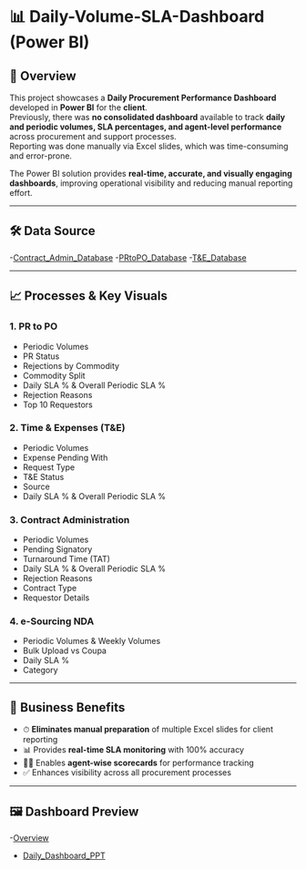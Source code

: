 # 📊 Daily-Volume-SLA-Dashboard (Power BI)

## 🔹 Overview
This project showcases a **Daily Procurement Performance Dashboard** developed in **Power BI** for the **client**.  
Previously, there was **no consolidated dashboard** available to track **daily and periodic volumes, SLA percentages, and agent-level performance** across procurement and support processes.  
Reporting was done manually via Excel slides, which was time-consuming and error-prone.  

The Power BI solution provides **real-time, accurate, and visually engaging dashboards**, improving operational visibility and reducing manual reporting effort.  

---

## 🛠 Data Source
-<a href = "https://github.com/amitabhkarn/Daily-Volume-SLA-Dashboard/blob/main/Kroger_ContractAdmin_Database-V1.2-Connected.accdb">Contract_Admin_Database</a>
-<a href = "https://github.com/amitabhkarn/Daily-Volume-SLA-Dashboard/blob/main/Kroger_PRtoPO_Database-V1.3-Connected.accdb">PRtoPO_Database</a>
-<a href = "https://github.com/amitabhkarn/Daily-Volume-SLA-Dashboard/blob/main/Kroger_T%26E_Database-V1.2-Connected.accdb">T&E_Database</a>


---

## 📈 Processes & Key Visuals

### **1. PR to PO**
- Periodic Volumes  
- PR Status  
- Rejections by Commodity  
- Commodity Split  
- Daily SLA % & Overall Periodic SLA %  
- Rejection Reasons  
- Top 10 Requestors  

### **2. Time & Expenses (T&E)**
- Periodic Volumes  
- Expense Pending With  
- Request Type  
- T&E Status  
- Source  
- Daily SLA % & Overall Periodic SLA %  

### **3. Contract Administration**
- Periodic Volumes  
- Pending Signatory  
- Turnaround Time (TAT)  
- Daily SLA % & Overall Periodic SLA %  
- Rejection Reasons  
- Contract Type  
- Requestor Details  

### **4. e-Sourcing NDA**
- Periodic Volumes & Weekly Volumes  
- Bulk Upload vs Coupa  
- Daily SLA %  
- Category  

---

## 🚀 Business Benefits
- ⏱ **Eliminates manual preparation** of multiple Excel slides for client reporting  
- 📊 Provides **real-time SLA monitoring** with 100% accuracy  
- 👨‍💼 Enables **agent-wise scorecards** for performance tracking  
- ✅ Enhances visibility across all procurement processes  

---

## 🖼 Dashboard Preview

-<a href = "https://github.com/amitabhkarn/Daily-Volume-SLA-Dashboard/blob/main/Overview.png">Overview</a>
- <a href = "https://github.com/amitabhkarn/Daily-Volume-SLA-Dashboard/blob/main/Daily_Dashboard_Periodic.pptx">Daily_Dashboard_PPT</a>
